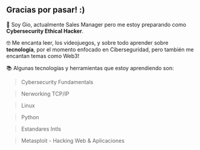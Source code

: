 ## Gracias por pasar! :)  


📝 Soy Gio, actualmente Sales Manager pero me estoy preparando como <strong>Cybersecurity Ethical Hacker</strong>.

🤓 Me encanta leer, los videojuegos, y sobre todo aprender sobre <strong>tecnología</strong>, por el momento enfocado en Ciberseguridad, pero también me encantan temas como Web3!

📚  Algunas tecnologías y herramientas que estoy aprendiendo son:

>Cybersecurity Fundamentals

>Nerworking TCP/IP

>Linux

>Python

>Estandares Intls

>Metasploit - Hacking Web & Aplicaciones


